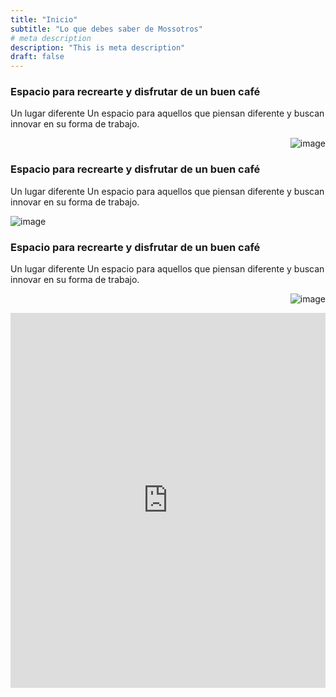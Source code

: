 ```yaml
---
title: "Inicio"
subtitle: "Lo que debes saber de Mossotros"
# meta description
description: "This is meta description"
draft: false
---
```



### Espacio para recrearte y disfrutar de un buen café
Un lugar diferente
Un espacio para aquellos que piensan diferente y buscan innovar en su forma de trabajo.

<div align="right" style="width: 100%; margin: 0 auto;">

![image](../images/logo.png)
</div>

### Espacio para recrearte y disfrutar de un buen café
Un lugar diferente
Un espacio para aquellos que piensan diferente y buscan innovar en su forma de trabajo.

<div align="left" style="width: 100%; margin: 0 auto;">

![image](../images/logo.png)
</div>


### Espacio para recrearte y disfrutar de un buen café
Un lugar diferente
Un espacio para aquellos que piensan diferente y buscan innovar en su forma de trabajo.

<div align="right" style="width: 100%; margin: 0 auto;">

![image](../images/logo.png)
</div>

<div class="container" align= "center" style="width: 100%;">
  <iframe src="https://www.google.com/maps/embed?pb=!1m18!1m12!1m3!1d15255.249541522197!2d-96.72415636695516!3d17.081827362197387!2m3!1f0!2f0!3f0!3m2!1i1024!2i768!4f13.1!3m3!1m2!1s0x85c7218f14766d63%3A0xe8b4d2580ba6bb19!2sGuadalupe%20Victoria%20121-300%2C%20Agencia%20de%20Policia%20Guadalupe%20Victoria%20Sector%202%2C%2068020%20Oaxaca%20de%20Ju%C3%A1rez%2C%20Oax.!5e0!3m2!1ses-419!2smx!4v1609782317774!5m2!1ses-419!2smx" width="100%" height="600" frameborder="0" style="border:0;" allowfullscreen="" aria-hidden="false" tabindex="0"></iframe>
  </div>
